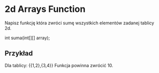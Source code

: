 # 2d Arrays Function
Napisz funkcję która zwróci sumę wszystkich elementów zadanej tablicy 2d.

int suma(int[][] array);

## Przykład
Dla tablicy:
{{1,2},{3,4}}
Funkcja powinna zwrócić 10.